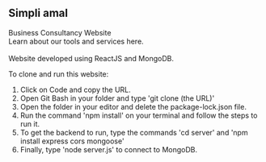 <h2>Simpli amal</h2>
Business Consultancy Website<br>
Learn about our tools and services here.
<br><br>
Website developed using ReactJS and MongoDB.

To clone and run this website:
1. Click on Code and copy the URL.
2. Open Git Bash in your folder and type 'git clone (the URL)'
3. Open the folder in your editor and delete the package-lock.json file.
4. Run the command 'npm install' on your terminal and follow the steps to run it.
5. To get the backend to run, type the commands 'cd server' and 'npm install express cors mongoose'
6. Finally, type 'node server.js' to connect to MongoDB.
